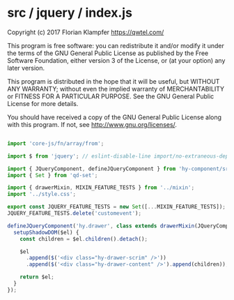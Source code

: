 # src / jquery / index.js
Copyright (c) 2017 Florian Klampfer <https://qwtel.com/>

This program is free software: you can redistribute it and/or modify
it under the terms of the GNU General Public License as published by
the Free Software Foundation, either version 3 of the License, or
(at your option) any later version.

This program is distributed in the hope that it will be useful,
but WITHOUT ANY WARRANTY; without even the implied warranty of
MERCHANTABILITY or FITNESS FOR A PARTICULAR PURPOSE.  See the
GNU General Public License for more details.

You should have received a copy of the GNU General Public License
along with this program.  If not, see <http://www.gnu.org/licenses/>.


```js

import 'core-js/fn/array/from';

import $ from 'jquery'; // eslint-disable-line import/no-extraneous-dependencies

import { JQueryComponent, defineJQueryComponent } from 'hy-component/src/define-jquery-component';
import { Set } from 'qd-set';

import { drawerMixin, MIXIN_FEATURE_TESTS } from '../mixin';
import '../style.css';

export const JQUERY_FEATURE_TESTS = new Set([...MIXIN_FEATURE_TESTS]);
JQUERY_FEATURE_TESTS.delete('customevent');

defineJQueryComponent('hy.drawer', class extends drawerMixin(JQueryComponent) {
  setupShadowDOM($el) {
    const children = $el.children().detach();

    $el
      .append($('<div class="hy-drawer-scrim" />'))
      .append($('<div class="hy-drawer-content" />').append(children));

    return $el;
  }
});
```



